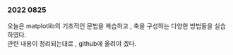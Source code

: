 ### 2022 0825
오늘은 matplotlib의 기초적인 문법을 복습하고 , 축을 구성하는 다양한 방법들을 실습하였다.  
관련 내용이 정리되는대로 , github에 올려야 겠다.  